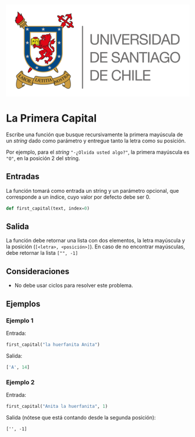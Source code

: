 ![logo](./assets/logo_usach.png)

# La Primera Capital

Escribe una función que busque recursivamente la primera mayúscula de un *string* dado como parámetro y entregue tanto la letra como su posición.

Por ejemplo, para el *string* `"-¿Olvida usted algo?"`, la primera mayúscula es `"O"`, en la posición 2 del string.

## Entradas

La función tomará como entrada un string y un parámetro opcional, que corresponde a un índice, cuyo valor por defecto debe ser 0.

```python
def first_capital(text, index=0)
```

## Salida

La función debe retornar una lista con dos elementos, la letra mayúscula y la posición (`[<letra>, <posición>]`). En caso de no encontrar mayúsculas, debe retornar la lista `["", -1]`

## Consideraciones
- No debe usar ciclos para resolver este problema.

## Ejemplos

### Ejemplo 1
Entrada:
```python
first_capital("la huerfanita Anita")
```

Salida:
```python
['A', 14]
```

### Ejemplo 2
Entrada:
```python
first_capital("Anita la huerfanita", 1)
```

Salida (nótese que está contando desde la segunda posición):
```
['', -1]
```

